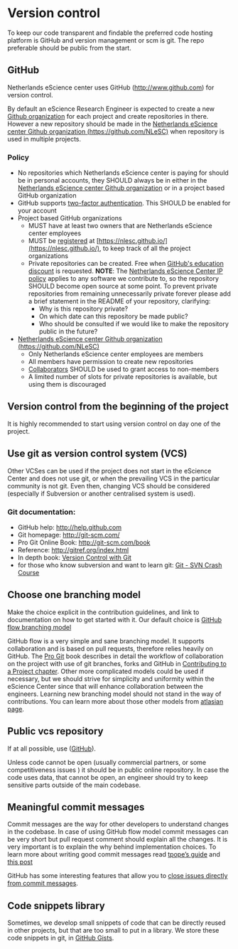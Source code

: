 # Version control

To keep our code transparent and findable the preferred code hosting platform is GitHub and version management or scm is git. The repo preferable should be public from the start.

## GitHub

Netherlands eScience center uses GitHub (http://www.github.com) for version control.

By default an eScience Research Engineer is expected to create a new [Github organization](https://help.github.com/articles/creating-a-new-organization-account/) for each  project and create repositories in there.
However a new repository should be made in the [Netherlands eScience center Github organization (https://github.com/NLeSC)](https://github.com/NLeSC) when repository is used in multiple projects.

### Policy

* No repositories which Netherlands eScience center is paying for should be in personal accounts, they SHOULD always be in either in the [Netherlands eScience center Github organization](https://github.com/NLeSC) or in a project based GitHub organization
* GitHub supports [two-factor authentication](https://help.github.com/articles/about-two-factor-authentication/). This SHOULD be enabled for your account
* Project based GitHub organizations
  * MUST have at least two owners that are Netherlands eScience center employees
  * MUST be [registered](https://github.com/NLeSC/nlesc.github.io#adding-an-github-organization) at [https://nlesc.github.io/](https://nlesc.github.io/), to keep track of all the project organizations
  * Private repositories can be created. Free when [GitHub's education discount](https://education.github.com/) is requested. **NOTE**: The [Netherlands eScience Center IP policy](https://www.esciencecenter.nl/NLeSC_IP_policy_vJan2015.pdf) applies to any software we contribute to, so the repository SHOULD become open source at some point. To prevent private repositories from remaining unnecessarily private forever please add a brief statement in the README of your repository, clarifying:
    * Why is this repository private?
    * On which date can this repository be made public?
    * Who should be consulted if we would like to make the repository public in the future?
* [Netherlands eScience center Github organization (https://github.com/NLeSC)](https://github.com/NLeSC)
  * Only Netherlands eScience center employees are members
  * All members have permission to create new repositories
  * [Collaborators](https://help.github.com/articles/inviting-collaborators-to-a-personal-repository/) SHOULD be used to grant access to non-members
  * A limited number of slots for private repositories is available, but using them is discouraged

## Version control from the beginning of the project

It is highly recommended to start using version control on day one of the project.

## Use git as version control system (VCS)

Other VCSes can be used if the project does not start in the eScience Center and does not use git, or when the prevailing VCS in the particular community is not git. Even then, changing VCS should be considered (especially if Subversion or another centralised system is used).

### Git documentation:

* GitHub help: http://help.github.com
* Git homepage: http://git-scm.com/
* Pro Git Online Book: http://git-scm.com/book
* Reference: http://gitref.org/index.html
* In depth book: [Version Control with Git](http://www.amazon.com/Version-Control-Git-collaborative-development/dp/1449316387/ref=sr_1_1?ie=UTF8&qid=1347950111&sr=8-1&keywords=git)
* for those who know subversion and want to learn git: [Git - SVN Crash Course](http://git-scm.com/course/svn.html)

## Choose one branching model

Make the choice explicit in the contribution guidelines, and link to documentation on how to get started with it.
Our default choice is [GitHub flow branching model](https://guides.github.com/introduction/flow/)

GitHub flow is a very simple and sane branching model. It supports collaboration and is based on pull requests, therefore relies
heavily on GitHub. The [Pro Git](https://git-scm.com/doc) book describes in detail the workflow of collaboration on the project
with use of git branches,
forks and GitHub in [Contributing to a Project chapter](https://git-scm.com/book/en/v2/GitHub-Contributing-to-a-Project).
Other more complicated models could be used if necessary, but we should strive for simplicity and uniformity
within the eScience Center since that will enhance collaboration between the engineers. Learning new branching model should not stand in the way
of contributions.
You can learn more about those other models from [atlasian page](https://www.atlassian.com/git/tutorials/comparing-workflows).

## Public vcs repository

If at all possible, use ([GitHub](https://github.com/)).

Unless code cannot be open (usually commercial partners, or some competitiveness issues ) it should be in public online repository.
In case the code uses data, that cannot be open, an engineer should try to keep sensitive parts outside of the main codebase.

## Meaningful commit messages

Commit messages are the way for other developers to understand changes in the codebase. In case of using GitHub flow model commit
messages can be very short but pull request comment should explain all the changes. It is very important is to explain the why
behind implementation choices. To learn more about writing good commit messages read
[tpope’s guide](http://tbaggery.com/2008/04/19/a-note-about-git-commit-messages.html)
and [this post](http://who-t.blogspot.nl/2009/12/on-commit-messages.html)

GitHub has some interesting features that allow you to [close issues directly from commit messages](https://help.github.com/articles/closing-issues-via-commit-messages/).

## Code snippets library
Sometimes, we develop small snippets of code that can be directly reused in other projects, but that are too small to put in a library. We store these code snippets in git, in [GitHub Gists](https://gist.github.com/).
